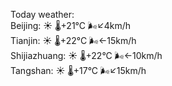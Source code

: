 Today weather:  
Beijing: ☀️   🌡️+21°C 🌬️↙4km/h  
Tianjin: ☀️   🌡️+22°C 🌬️←15km/h  
Shijiazhuang: ☀️   🌡️+22°C 🌬️←10km/h  
Tangshan: ☀️   🌡️+17°C 🌬️↙15km/h  
